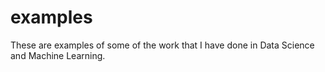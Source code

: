 # examples
These are examples of some of the work that I have done in Data Science and Machine Learning.
